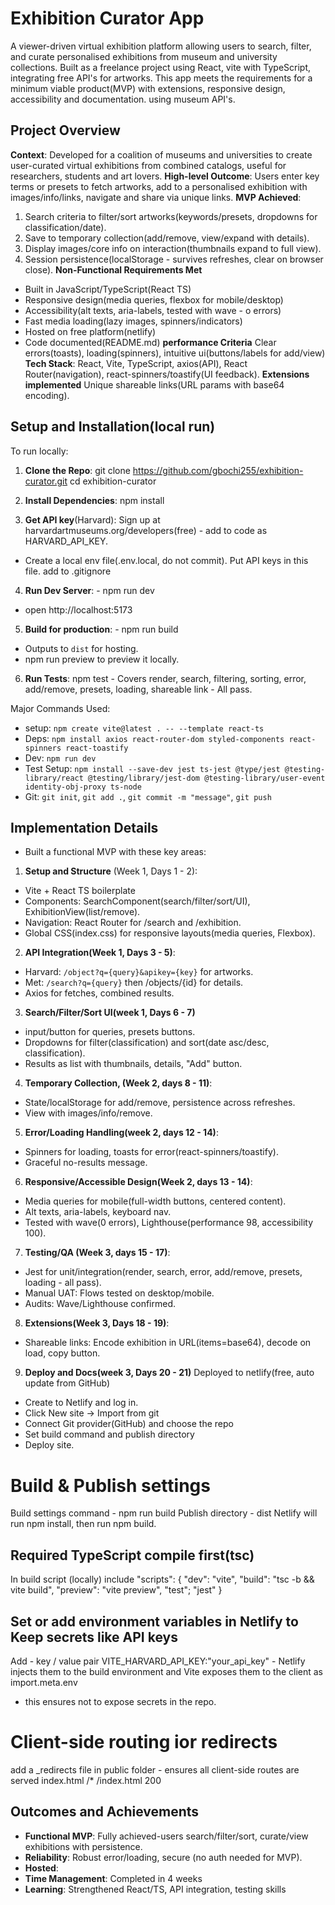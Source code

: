# Exhibition Curator App 
 
 A viewer-driven virtual exhibition platform allowing users to search, filter, and curate personalised exhibitions from museum and university collections. Built as a freelance project using React, vite  with TypeScript, integrating free API's for artworks. This app meets the requirements for a minimum viable product(MVP) with extensions, responsive design, accessibility and documentation.  using museum API's.


 ## Project Overview
 **Context**: Developed for a coalition of museums and universities to create user-curated virtual exhibitions from combined catalogs, useful for researchers, students and art lovers.
 **High-level Outcome**: Users enter key terms or presets to fetch artworks, add to a personalised exhibition with images/info/links, navigate and share via unique links.
**MVP Achieved**:
 1. Search criteria to filter/sort artworks(keywords/presets, dropdowns for classification/date).
 2. Save to temporary collection(add/remove, view/expand with details).
 3. Display images/core info on interaction(thumbnails expand to full view).
 4. Session persistence(localStorage - survives refreshes, clear on browser close).
**Non-Functional Requirements Met**
 - Built in JavaScript/TypeScript(React TS)
- Responsive design(media queries, flexbox for mobile/desktop)
- Accessibility(alt texts, aria-labels, tested with wave - o errors)
- Fast media loading(lazy images, spinners/indicators)
- Hosted on free platform(netlify)
- Code documented(README.md)
**performance Criteria** Clear errors(toasts), loading(spinners), intuitive ui(buttons/labels for add/view)
**Tech Stack**: 
React, Vite, TypeScript, axios(API), React Router(navigation), react-spinners/toastify(UI feedback).
**Extensions implemented** Unique shareable links(URL params with base64 encoding).

## Setup and Installation(local run)
To run locally:
1. **Clone the Repo**:
git clone https://github.com/gbochi255/exhibition-curator.git
cd exhibition-curator

2. **Install Dependencies**:
npm install

3. **Get API key**(Harvard): Sign up at harvardartmuseums.org/developers(free) - add to code as HARVARD_API_KEY.
- Create a local env file(.env.local, do not commit). Put API keys in this file. add to .gitignore

4. **Run Dev Server**: - npm run dev
- open http://localhost:5173

5. **Build for production**: - npm run build
- Outputs to `dist` for hosting.
- npm run preview to preview it locally.
6. **Run Tests**:
  npm test - Covers render, search, filtering, sorting, error, add/remove, presets, loading, shareable link - All pass.

Major Commands Used:
- setup: `npm create vite@latest . -- --template react-ts`
- Deps: `npm install axios react-router-dom styled-components react-spinners react-toastify`
- Dev: `npm run dev`
- Test Setup: `npm install --save-dev jest ts-jest @type/jest @testing-library/react @testing/library/jest-dom @testing-library/user-event identity-obj-proxy ts-node`
- Git: `git init`, `git add .`, `git commit -m "message"`, `git push`

## Implementation Details
- Built a functional MVP with these key areas:
1. **Setup and Structure** (Week 1, Days 1 - 2):
- Vite + React TS boilerplate 
- Components: SearchComponent(search/filter/sort/UI), ExhibitionView(list/remove).
- Navigation: React Router for /search and /exhibition.
- Global CSS(index.css) for responsive layouts(media queries, Flexbox).

2. **API Integration(Week 1, Days 3 - 5)**:
- Harvard: `/object?q={query}&apikey={key}` for artworks.
- Met: `/search?q={query}` then /objects/{id} for details.
- Axios for fetches, combined results.

3. **Search/Filter/Sort UI(week 1, Days 6 - 7)**
- input/button for queries, presets buttons.
- Dropdowns for filter(classification) and sort(date asc/desc, classification).
- Results as list with thumbnails, details, "Add" button.

4. **Temporary Collection, (Week 2, days 8 - 11)**:
- State/localStorage for add/remove, persistence across refreshes.
- View with images/info/remove.

5. **Error/Loading Handling(week 2, days 12 - 14)**:
- Spinners for loading, toasts for error(react-spinners/toastify).
- Graceful no-results message.

6. **Responsive/Accessible Design(Week 2, days 13 - 14)**:
- Media queries for mobile(full-width buttons, centered content).
- Alt texts, aria-labels, keyboard nav.
- Tested with wave(0 errors), Lighthouse(performance 98, accessibility 100).

7. **Testing/QA (Week 3, days 15 - 17)**:
- Jest for unit/integration(render, search, error, add/remove, presets, loading - all pass).
- Manual UAT: Flows tested on desktop/mobile.
- Audits: Wave/Lighthouse confirmed.

8. **Extensions(Week 3, Days 18 - 19)**:
- Shareable links: Encode exhibition in URL(items=base64), decode on load, copy button.

9. **Deploy and Docs(week 3, Days 20 - 21)**
Deployed to netlify(free, auto update from GitHub)
- Create to Netlify and log in.
- Click New site -> Import from git
- Connect Git provider(GitHub) and choose the repo
- Set build command and publish directory
- Deploy site.
# Build & Publish settings
Build settings command - npm run build
Publish directory - dist
Netlify will run npm install, then run npm build.
## Required TypeScript compile first(tsc)  
In build script (locally) include
  "scripts": {
    "dev": "vite",
    "build": "tsc -b && vite build",
    "preview": "vite preview",
    "test"; "jest"
  }
  ## Set or add environment variables in Netlify to Keep secrets like API keys 
  Add - key / value pair
  VITE_HARVARD_API_KEY:"your_api_key" - Netlify injects them to the build environment and Vite exposes them to the client as import.meta.env
  - this ensures not to expose secrets in the repo.
  # Client-side routing ior redirects
  add a _redirects file in public folder - ensures all client-side routes are served index.html
  /* /index.html 200

## Outcomes and Achievements
- **Functional MVP**: Fully achieved-users search/filter/sort, curate/view exhibitions with persistence.
- **Reliability**: Robust error/loading, secure (no auth needed for MVP).
- **Hosted**: 
- **Time Management**: Completed in 4 weeks
- **Learning**: Strengthened React/TS, API integration, testing skills







